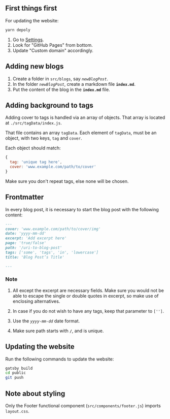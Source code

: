 ## First things first

For updating the website:

```zsh
yarn depoly
```

1. Go to [Settings](https://github.com/cognitive137/sana137.in/settings).
2. Look for "GitHub Pages" from bottom.
3. Update "Custom domain" accordingly.

## Adding new blogs

1. Create a folder in `src/blogs`, say _`newBlogPost`_.
2. In the folder _`newBlogPost`_, create a markdown file **`index.md`**.
3. Put the content of the blog in the **`index.md`** file.

## Adding background to tags

Adding cover to tags is handled via an array of objects. That array is located at `./src/tagData/index.js`.

That file contains an array `tagData`. Each element of `tagData`, must be an object, with two keys, `tag` and `cover`.

Each object should match:

```javascript
{
  tag: 'unique tag here',
  cover: 'www.example.com/path/to/cover'
}
```

Make sure you don't repeat tags, else none will be chosen.

## Frontmatter

In every blog post, it is necessary to start the blog post with the following content:

```markdown
---
cover: 'www.example.com/path/to/cover/img'
date: 'yyyy-mm-dd'
excerpt: 'Add excerpt here'
page: 'true/false'
path: '/uri-to-blog-post'
tags: ['some', 'tags', 'in', 'lowercase']
title: 'Blog Post’s Title'

---
```

### Note

1. All except the excerpt are necessary fields. Make sure you would not be able to escape the single or double quotes in excerpt, so make use of enclosing alternatives.

2. In case if you do not wish to have any tags, keep that parameter to `['']`.

3. Use the _`yyyy-mm-dd`_ date format.

4. Make sure path starts with **`/`**, and is unique.

## Updating the website

Run the following commands to update the website:

```bash
gatsby build
cd public
git push
```

## Note about styling

Only the Footer functional component (`src/components/footer.js`) imports `layout.css`.
